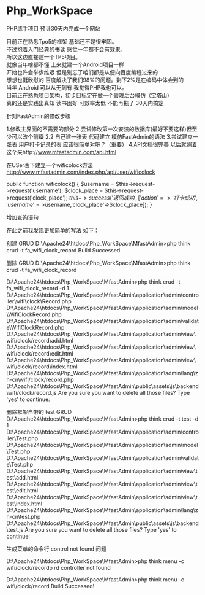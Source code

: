 # Php_WorkSpace<br/>
PHP练手项目   预计30天内完成一个网站<br/>

目前正在熟悉Tpo5的框架  基础还不是很牢固。<br/>
不过抱着入门经典的书读 感觉一年都不会有效果。<br/>
所以这边直接建一个TP5项目。<br/>
就像当年啥都不懂 上来就建一个Android项目一样 <br/>
开始也许会举步维艰  但是别忘了咱们都是从便向百度编程过来的 <br/>
想想也挺欣慰的  百度解决了我们98%的问题。剩下2%是在编码中体会到的<br/>
当年 Android 可以从无到有 我觉得PHP我也可以。<br/>
目前正在熟悉项目架构，初步目标定在做一个管理后台模仿（宝塔山）<br/>
真的还是实践出真知  读书固好 可效率太低 不能再拖了 30天内搞定<br/>



针对FastAdmin的修改步骤

1.修改主界面的不需要的部分
2.尝试修改第一次安装的数据库(最好不要这样)但至少可以改个前缀
	2.2 自己建一张表  代码建立 模仿FastAdmin的语法
3.尝试建立一张表  用户打卡记录的表  应该很简单对吧？（重要）
4.API文档很完美 以后就照着这个来http://www.mfastadmin.com/api.html


在USer表下建立一个wificolock方法
http://www.mfastadmin.com/index.php/api/user/wificolock

  public function wificolock()
{
	$username = $this->request->request('username');
	$clock_place = $this->request->request('clock_place');
	$this->success('返回成功', ['action' => '打卡成功','username'=>$username,'clock_place'=>$clock_place]);
}

增加查询语句

在此之前我发现更加简单的写法 如下：

创建 	 GRUD 
D:\Apache24\htdocs\Php_WorkSpace\MfastAdmin>php think crud -t fa_wifi_clock_record
Build Successed

删除	 GRUD
D:\Apache24\htdocs\Php_WorkSpace\MfastAdmin>php think crud -t fa_wifi_clock_record

D:\Apache24\htdocs\Php_WorkSpace\MfastAdmin>php think crud -t fa_wifi_clock_record -d 1
D:\Apache24\htdocs\Php_WorkSpace\MfastAdmin\application\admin\controller\wifi\clock\Record.php
D:\Apache24\htdocs\Php_WorkSpace\MfastAdmin\application\admin\model\WifiClockRecord.php
D:\Apache24\htdocs\Php_WorkSpace\MfastAdmin\application\admin\validate\WifiClockRecord.php
D:\Apache24\htdocs\Php_WorkSpace\MfastAdmin\application\admin\view\wifi/clock/record\add.html
D:\Apache24\htdocs\Php_WorkSpace\MfastAdmin\application\admin\view\wifi/clock/record\edit.html
D:\Apache24\htdocs\Php_WorkSpace\MfastAdmin\application\admin\view\wifi/clock/record\index.html
D:\Apache24\htdocs\Php_WorkSpace\MfastAdmin\application\admin\lang\zh-cn\wifi/clock/record.php
D:\Apache24\htdocs\Php_WorkSpace\MfastAdmin\public\assets\js\backend\wifi/clock/record.js
Are you sure you want to delete all those files?  Type 'yes' to continue:

删除框架自带的 test GRUD
D:\Apache24\htdocs\Php_WorkSpace\MfastAdmin>php think crud -t test -d 1
D:\Apache24\htdocs\Php_WorkSpace\MfastAdmin\application\admin\controller\Test.php
D:\Apache24\htdocs\Php_WorkSpace\MfastAdmin\application\admin\model\Test.php
D:\Apache24\htdocs\Php_WorkSpace\MfastAdmin\application\admin\validate\Test.php
D:\Apache24\htdocs\Php_WorkSpace\MfastAdmin\application\admin\view\test\add.html
D:\Apache24\htdocs\Php_WorkSpace\MfastAdmin\application\admin\view\test\edit.html
D:\Apache24\htdocs\Php_WorkSpace\MfastAdmin\application\admin\view\test\index.html
D:\Apache24\htdocs\Php_WorkSpace\MfastAdmin\application\admin\lang\zh-cn\test.php
D:\Apache24\htdocs\Php_WorkSpace\MfastAdmin\public\assets\js\backend\test.js
Are you sure you want to delete all those files?  Type 'yes' to continue:

生成菜单的命令行  control not found 问题

D:\Apache24\htdocs\Php_WorkSpace\MfastAdmin>php think menu -c wifi/clock/recordo
rd
controller not found

D:\Apache24\htdocs\Php_WorkSpace\MfastAdmin>php think menu -c wifi/clock/record
Build Successed!



